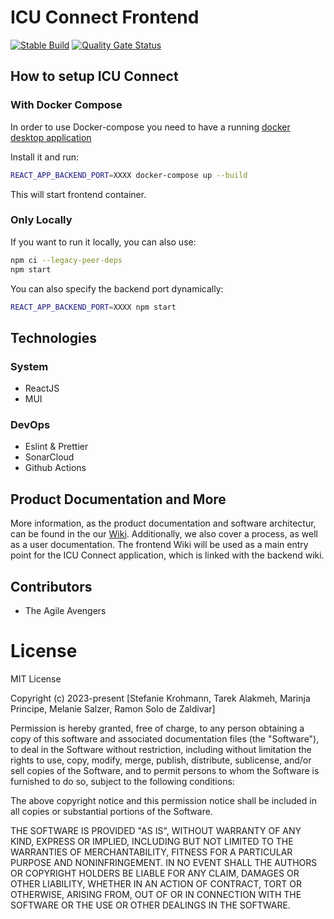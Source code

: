 # ICU Connect Frontend

[![Stable Build](https://github.com/The-Agile-Avengers/icu-connect-frontend/actions/workflows/ci_cd_pipeline.yml/badge.svg)](https://github.com/The-Agile-Avengers/icu-connect-frontend/actions/workflows/ci_cd_pipeline.yml) [![Quality Gate Status](https://sonarcloud.io/api/project_badges/measure?project=The-Agile-Avengers_icu-connect-frontend&metric=alert_status)](https://sonarcloud.io/summary/new_code?id=The-Agile-Avengers_icu-connect-frontend)

## How to setup ICU Connect

### With Docker Compose
In order to use Docker-compose you need to have a running [docker desktop application](https://www.docker.com/products/docker-desktop/)

Install it and run:

```sh
REACT_APP_BACKEND_PORT=XXXX docker-compose up --build
```
This will start frontend container.

### Only Locally
If you want to run it locally, you can also use:

```sh
npm ci --legacy-peer-deps
npm start
```
You can also specify the backend port dynamically:
```sh
REACT_APP_BACKEND_PORT=XXXX npm start
```

## Technologies

### System

- ReactJS
- MUI

### DevOps

- Eslint & Prettier
- SonarCloud
- Github Actions

## Product Documentation and More
More information, as the product documentation and software architectur, can be found in the our [Wiki](https://github.com/The-Agile-Avengers/icu-connect-frontend/wiki). Additionally, we also cover a process, as well as a user documentation. The frontend Wiki will be used as a main entry point for the ICU Connect application, which is linked with the backend wiki.

## Contributors

- The Agile Avengers

# License

MIT License

Copyright (c) 2023-present [Stefanie Krohmann, Tarek Alakmeh, Marinja Principe, Melanie Salzer, Ramon Solo de Zaldivar]

Permission is hereby granted, free of charge, to any person obtaining a copy
of this software and associated documentation files (the "Software"), to deal
in the Software without restriction, including without limitation the rights
to use, copy, modify, merge, publish, distribute, sublicense, and/or sell
copies of the Software, and to permit persons to whom the Software is
furnished to do so, subject to the following conditions:

The above copyright notice and this permission notice shall be included in all
copies or substantial portions of the Software.

THE SOFTWARE IS PROVIDED "AS IS", WITHOUT WARRANTY OF ANY KIND, EXPRESS OR
IMPLIED, INCLUDING BUT NOT LIMITED TO THE WARRANTIES OF MERCHANTABILITY,
FITNESS FOR A PARTICULAR PURPOSE AND NONINFRINGEMENT. IN NO EVENT SHALL THE
AUTHORS OR COPYRIGHT HOLDERS BE LIABLE FOR ANY CLAIM, DAMAGES OR OTHER
LIABILITY, WHETHER IN AN ACTION OF CONTRACT, TORT OR OTHERWISE, ARISING FROM,
OUT OF OR IN CONNECTION WITH THE SOFTWARE OR THE USE OR OTHER DEALINGS IN THE
SOFTWARE.
